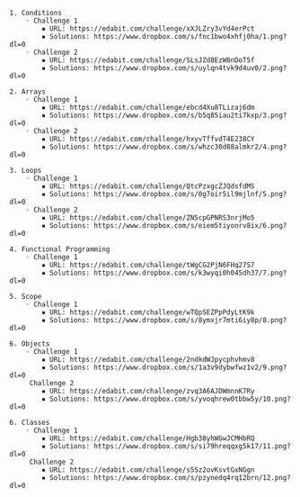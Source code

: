     1. Conditions 
        ◦ Challenge 1
            ▪ URL: https://edabit.com/challenge/xXJLZry3vYd4erPct
            ▪ Solutions: https://www.dropbox.com/s/fnc1bwo4xhfj0ha/1.png?dl=0
        ◦ Challenge 2
            ▪ URL: https://edabit.com/challenge/SLsJZd8EzW8nDoT5f
            ▪ Solutions: https://www.dropbox.com/s/uylqn4tvk9d4uv0/2.png?dl=0

    2. Arrays 
        ◦ Challenge 1
            ▪ URL: https://edabit.com/challenge/ebcd4Xu8TLizaj6dm
            ▪ Solutions: https://www.dropbox.com/s/b5q85iau2ti7kxp/3.png?dl=0
        ◦ Challenge 2
            ▪ URL: https://edabit.com/challenge/hxyvTffvdT4E238CY
            ▪ Solutions: https://www.dropbox.com/s/whzc30d88almkr2/4.png?dl=0

    3. Loops 
        ◦ Challenge 1
            ▪ URL: https://edabit.com/challenge/QtcPzxgcZJQdsfdMS
            ▪ Solutions: https://www.dropbox.com/s/0g7oir5il9mjlnf/5.png?dl=0
        ◦ Challenge 2
            ▪ URL: https://edabit.com/challenge/ZN5cpGPNRS3nrjMo5
            ▪ Solutions: https://www.dropbox.com/s/eiem5tiyonrv8ix/6.png?dl=0

    4. Functional Programming
        ◦ Challenge 1
            ▪ URL: https://edabit.com/challenge/tWgCG2PjN6FHq27S7
            ▪ Solutions: https://www.dropbox.com/s/k3wyqi0h045dh37/7.png?dl=0

    5. Scope 
        ◦ Challenge 1
            ▪ URL: https://edabit.com/challenge/wTQpSEZPpPdyLtK9k
            ▪ Solutions: https://www.dropbox.com/s/8ymxjr7mti6iy8p/8.png?dl=0

    6. Objects 
        ◦ Challenge 1
            ▪ URL: https://edabit.com/challenge/2ndkdWJpycphvhmv8
            ▪ Solutions: https://www.dropbox.com/s/1a3v9dybwfwz1v2/9.png?dl=0
         Challenge 2
            ▪ URL: https://edabit.com/challenge/zvq3A6AJDWmnnK7Ry
            ▪ Solutions: https://www.dropbox.com/s/yvoqhrew0tbbw5y/10.png?dl=0

    6. Classes
        ◦ Challenge 1
            ▪ URL: https://edabit.com/challenge/Hgb38yhWGwJCMHbRQ
            ▪ Solutions: https://www.dropbox.com/s/si79hreqqxg5k17/11.png?dl=0
         Challenge 2
            ▪ URL: https://edabit.com/challenge/s5Sz2ovKsvtGxNGgn
            ▪ Solutions: https://www.dropbox.com/s/pzynedq4rq12brn/12.png?dl=0



